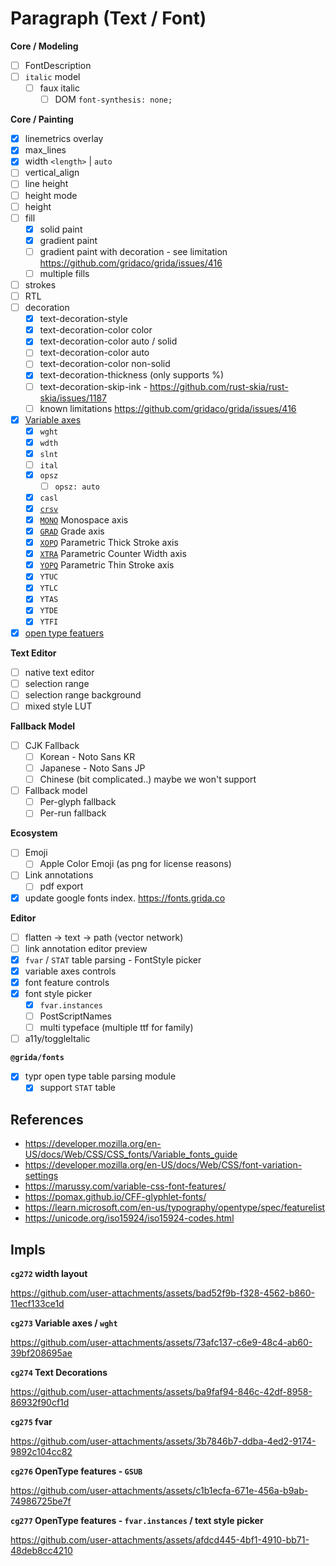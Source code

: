 # Paragraph (Text / Font)

**Core / Modeling**

- [ ] FontDescription
- [ ] `italic` model
  - [ ] faux italic
    - [ ] DOM `font-synthesis: none;`

**Core / Painting**

- [x] linemetrics overlay
- [x] max_lines
- [x] width `<length>` | `auto`
- [ ] vertical_align
- [ ] line height
- [ ] height mode
- [ ] height
- [ ] fill
  - [x] solid paint
  - [x] gradient paint
  - [ ] gradient paint with decoration - see limitation https://github.com/gridaco/grida/issues/416
  - [ ] multiple fills
- [ ] strokes
- [ ] RTL
- [ ] decoration
  - [x] text-decoration-style
  - [x] text-decoration-color color
  - [x] text-decoration-color auto / solid
  - [ ] text-decoration-color auto
  - [ ] text-decoration-color non-solid
  - [x] text-decoration-thickness (only supports %)
  - [ ] text-decoration-skip-ink - https://github.com/rust-skia/rust-skia/issues/1187
  - [ ] known limitations https://github.com/gridaco/grida/issues/416
- [x] [Variable axes](https://github.com/gridaco/grida/blob/canary/docs/reference/open-type-variable-axes.md)
  - [x] `wght`
  - [x] `wdth`
  - [x] `slnt`
  - [ ] `ital`
  - [x] `opsz`
    - [ ] `opsz: auto`
  - [x] `casl`
  - [x] [`crsv`](https://fonts.google.com/knowledge/glossary/cursive_axis)
  - [x] [`MONO`](https://fonts.google.com/knowledge/glossary/monospace_axis) Monospace axis
  - [x] [`GRAD`](https://fonts.google.com/knowledge/glossary/grade_axis) Grade axis
  - [x] [`XOPQ`](https://fonts.google.com/knowledge/glossary/xopq_axis) Parametric Thick Stroke axis
  - [x] [`XTRA`](https://fonts.google.com/knowledge/glossary/xtra_axis) Parametric Counter Width axis
  - [x] [`YOPQ`](https://fonts.google.com/knowledge/glossary/yopq_axis) Parametric Thin Stroke axis
  - [x] `YTUC`
  - [x] `YTLC`
  - [x] `YTAS`
  - [x] `YTDE`
  - [x] `YTFI`
- [x] [open type featuers](https://github.com/gridaco/grida/blob/canary/docs/reference/open-type-features.md)

**Text Editor**

- [ ] native text editor
- [ ] selection range
- [ ] selection range background
- [ ] mixed style LUT

**Fallback Model**

- [ ] CJK Fallback
  - [ ] Korean - Noto Sans KR
  - [ ] Japanese - Noto Sans JP
  - [ ] Chinese (bit complicated..) maybe we won't support
- [ ] Fallback model
  - [ ] Per-glyph fallback
  - [ ] Per-run fallback

**Ecosystem**

- [ ] Emoji
  - [ ] Apple Color Emoji (as png for license reasons)
- [ ] Link annotations
  - [ ] pdf export
- [x] update google fonts index. https://fonts.grida.co

**Editor**

- [ ] flatten -> text -> path (vector network)
- [ ] link annotation editor preview
- [x] `fvar` / `STAT` table parsing - FontStyle picker
- [x] variable axes controls
- [x] font feature controls
- [x] font style picker
  - [x] `fvar.instances`
  - [ ] PostScriptNames
  - [ ] multi typeface (multiple ttf for family)
- [ ] a11y/toggleItalic

**`@grida/fonts`**

- [x] typr open type table parsing module
  - [x] support `STAT` table

## References

- https://developer.mozilla.org/en-US/docs/Web/CSS/CSS_fonts/Variable_fonts_guide
- https://developer.mozilla.org/en-US/docs/Web/CSS/font-variation-settings
- https://marussy.com/variable-css-font-features/
- https://pomax.github.io/CFF-glyphlet-fonts/
- https://learn.microsoft.com/en-us/typography/opentype/spec/featurelist
- https://unicode.org/iso15924/iso15924-codes.html

## Impls

**`cg272` width layout**

https://github.com/user-attachments/assets/bad52f9b-f328-4562-b860-11ecf133ce1d

**`cg273` Variable axes / `wght`**

https://github.com/user-attachments/assets/73afc137-c6e9-48c4-ab60-39bf208695ae

**`cg274` Text Decorations**

https://github.com/user-attachments/assets/ba9faf94-846c-42df-8958-86932f90cf1d

**`cg275` fvar**

https://github.com/user-attachments/assets/3b7846b7-ddba-4ed2-9174-9892c104cc82

**`cg276` OpenType features - `GSUB`**

https://github.com/user-attachments/assets/c1b1ecfa-671e-456a-b9ab-74986725be7f

**`cg277` OpenType features - `fvar.instances` / text style picker**

https://github.com/user-attachments/assets/afdcd445-4bf1-4910-bb71-48deb8cc4210
